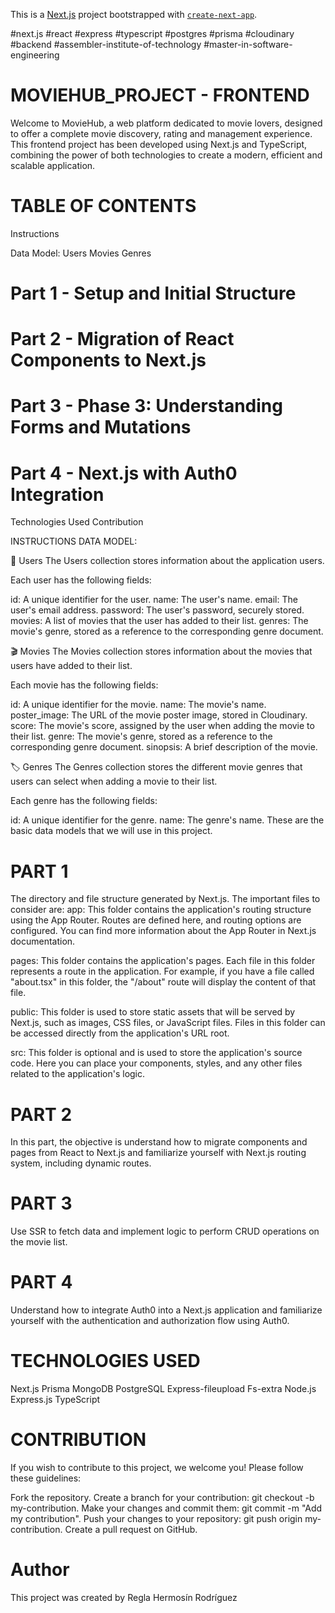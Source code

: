 This is a [Next.js](https://nextjs.org/) project bootstrapped with [`create-next-app`](https://github.com/vercel/next.js/tree/canary/packages/create-next-app).

#next.js #react #express #typescript #postgres #prisma #cloudinary #backend #assembler-institute-of-technology #master-in-software-engineering

# MOVIEHUB_PROJECT - FRONTEND
Welcome to MovieHub, a web platform dedicated to movie lovers, designed to offer a complete movie discovery, rating and management experience. This frontend project has been developed using Next.js and TypeScript, combining the power of both technologies to create a modern, efficient and scalable application.

# TABLE OF CONTENTS
Instructions

Data Model:
Users
Movies
Genres

# Part 1 - Setup and Initial Structure

# Part 2 - Migration of React Components to Next.js

# Part 3 - Phase 3: Understanding Forms and Mutations

# Part 4 - Next.js with Auth0 Integration

Technologies Used Contribution

INSTRUCTIONS
DATA MODEL:

👤 Users The Users collection stores information about the application users.

Each user has the following fields:

id: A unique identifier for the user.
name: The user's name.
email: The user's email address.
password: The user's password, securely stored.
movies: A list of movies that the user has added to their list.
genres: The movie's genre, stored as a reference to the corresponding genre document.

🎬 Movies The Movies collection stores information about the movies that users have added to their list.

Each movie has the following fields:

id: A unique identifier for the movie.
name: The movie's name.
poster_image: The URL of the movie poster image, stored in Cloudinary.
score: The movie's score, assigned by the user when adding the movie to their list.
genre: The movie's genre, stored as a reference to the corresponding genre document.
sinopsis: A brief description of the movie. 

🏷️ Genres The Genres collection stores the different movie genres that users can select when adding a movie to their list. 

Each genre has the following fields:

id: A unique identifier for the genre.
name: The genre's name.
These are the basic data models that we will use in this project.

# PART 1

The directory and file structure generated by Next.js. The important files to consider are:
app: This folder contains the application's routing structure using the App Router. Routes are defined here, and routing options are configured. You can find more information about the App Router in Next.js documentation.

pages: This folder contains the application's pages. Each file in this folder represents a route in the application. For example, if you have a file called "about.tsx" in this folder, the "/about" route will display the content of that file.

public: This folder is used to store static assets that will be served by Next.js, such as images, CSS files, or JavaScript files. Files in this folder can be accessed directly from the application's URL root.

src: This folder is optional and is used to store the application's source code. Here you can place your components, styles, and any other files related to the application's logic.


# PART 2


In this part, the objective is understand how to migrate components and pages from React to Next.js and familiarize yourself with Next.js routing system, including dynamic routes.

# PART 3
Use SSR to fetch data and implement logic to perform CRUD operations on the movie list.

# PART 4
Understand how to integrate Auth0 into a Next.js application and familiarize yourself with the authentication and authorization flow using Auth0.

# TECHNOLOGIES USED
Next.js
Prisma
MongoDB
PostgreSQL
Express-fileupload
Fs-extra
Node.js
Express.js
TypeScript

# CONTRIBUTION
If you wish to contribute to this project, we welcome you! Please follow these guidelines:

Fork the repository. Create a branch for your contribution: git checkout -b my-contribution. Make your changes and commit them: git commit -m "Add my contribution". Push your changes to your repository: git push origin my-contribution. Create a pull request on GitHub.

# Author 
This project was created by Regla Hermosín Rodríguez